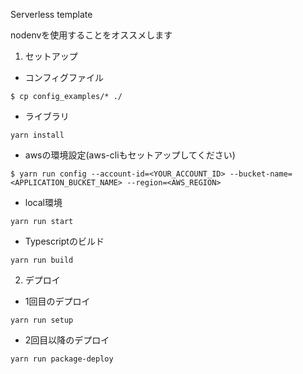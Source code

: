 Serverless template

nodenvを使用することをオススメします

1. セットアップ

- コンフィグファイル
```
$ cp config_examples/* ./
```

- ライブラリ
```
yarn install
```

- awsの環境設定(aws-cliもセットアップしてください)
```
$ yarn run config --account-id=<YOUR_ACCOUNT_ID> --bucket-name=<APPLICATION_BUCKET_NAME> --region=<AWS_REGION>
```

- local環境
```
yarn run start
```

- Typescriptのビルド
```
yarn run build
```

2. デプロイ

- 1回目のデプロイ
```
yarn run setup
```

- 2回目以降のデプロイ
```
yarn run package-deploy
```
